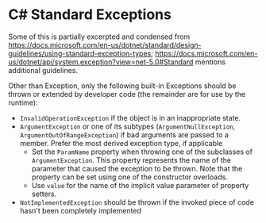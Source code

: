 # C# Standard Exceptions
Some of this is partially excerpted and condensed from https://docs.microsoft.com/en-us/dotnet/standard/design-guidelines/using-standard-exception-types; https://docs.microsoft.com/en-us/dotnet/api/system.exception?view=net-5.0#Standard mentions additional guidelines.

Other than Exception, only the following built-in Exceptions should be thrown or extended by developer code (the remainder are for use by the runtime):

* `InvalidOperationException` if the object is in an inappropriate state.
* `ArgumentException` or one of its subtypes (`ArgumentNullException`, `ArgumentOutOfRangeException`) if bad arguments are passed to a member. Prefer the most derived exception type, if applicable
    - Set the `ParamName` property when throwing one of the subclasses of `ArgumentException`. This property represents the name of the parameter that caused the exception to be thrown. Note that the property can be set using one of the constructor overloads.
    - Use `value` for the name of the implicit value parameter of property setters.
* `NotImplementedException` should be thrown if the invoked piece of code hasn't been completely implemented